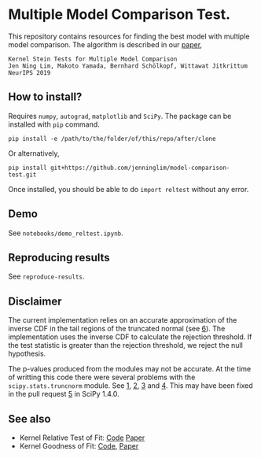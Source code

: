 # Multiple Model Comparison Test.

This repository contains resources for finding the best model with multiple model
comparison. The algorithm is described in our [paper](https://arxiv.org/abs/1910.12252),

    Kernel Stein Tests for Multiple Model Comparison
    Jen Ning Lim, Makoto Yamada, Bernhard Schölkopf, Wittawat Jitkrittum
    NeurIPS 2019

## How to install?

Requires ```numpy```, ```autograd```, ```matplotlib``` and ```SciPy```.
The package can be installed
with `pip` command. 

    pip install -e /path/to/the/folder/of/this/repo/after/clone

Or alternatively,

    pip install git+https://github.com/jenninglim/model-comparison-test.git

Once installed, you should be able to do `import reltest` without any error.

## Demo

See ```notebooks/demo_reltest.ipynb```.

## Reproducing results

See ```reproduce-results```.

## Disclaimer

The current implementation relies on an accurate approximation of the inverse CDF
in the tail regions of the truncated normal 
(see [6](https://www.iro.umontreal.ca/~lecuyer/myftp/papers/truncated-normal-book-chapter.pdf)).
The implementation uses the inverse CDF to calculate the rejection threshold. If
the test statistic is greater than the rejection threshold, we reject the null
hypothesis.

The p-values produced from the modules may not be accurate. At the time of
writting this code there were several problems with
the  ```scipy.stats.truncnorm``` module. See 
[1](https://github.com/scipy/scipy/issues/2477), 
[2](https://github.com/scipy/scipy/issues/2477),
[3](https://github.com/scipy/scipy/issues/9902) and 
[4](https://github.com/scipy/scipy/issues/10092). This may have been fixed in
the pull request [5](https://github.com/scipy/scipy/pull/10104) in SciPy 1.4.0.


## See also

* Kernel Relative Test of Fit: [Code](https://github.com/wittawatj/kernel-mod) [Paper](https://arxiv.org/abs/1810.11630)
* Kernel Goodness of Fit: [Code](https://github.com/wittawatj/kernel-gof), [Paper](https://arxiv.org/abs/1705.07673)

